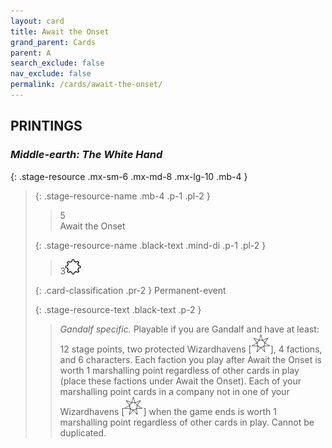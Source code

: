 ```yaml
---
layout: card
title: Await the Onset
grand_parent: Cards
parent: A
search_exclude: false
nav_exclude: false
permalink: /cards/await-the-onset/
---
```


## PRINTINGS


### _Middle-earth: The White Hand_

{: .stage-resource .mx-sm-6 .mx-md-8 .mx-lg-10 .mb-4 }
> {: .stage-resource-name .mb-4 .p-1 .pl-2 }
> > <div class="card-mp">5</div>
> > <div class="card-name">Await the Onset</div>
>
> {: .stage-resource-name .black-text .mind-di .p-1 .pl-2 }
> > 3![](/assets/images/stage-point.svg)
>
> {: .card-classification .pr-2 }
> Permanent-event
>
> {: .stage-resource-text .black-text .p-2 }
> > _Gandalf specific._ Playable if you are Gandalf and have at least: 12 stage points, two protected Wizardhavens \[![](/assets/images/free-haven.svg)], 4 factions, and 6 characters. Each faction you play after Await the Onset is worth 1 marshalling point regardless of other cards in play (place these factions under Await the Onset). Each of your marshalling point cards in a company not in one of your Wizardhavens \[![](/assets/images/free-haven.svg)] when the game ends is worth 1 marshalling point regardless of other cards in play. Cannot be duplicated.  
> 
